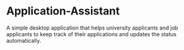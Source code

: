 # Application-Assistant
A simple desktop application that helps university applicants and job applicants to keep track of their applications and updates the status automatically.
